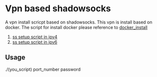 # Vpn based shadowsocks
A vpn install scricpt based on shadowsocks. This vpn is install based on docker. The script for install docker please reference to [docker_install](https://github.com/T-tssxuan/tools/tree/master/docker)

1. [ss setup script in ipv4](start_shadowsocks.sh)
2. [ss setup script in ipv6](start_shadowsocks_v6.sh)

## Usage
./(you_script) port_number password
